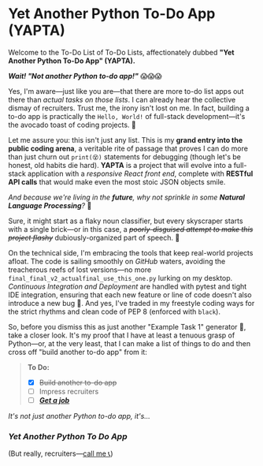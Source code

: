 # Yet Another Python To-Do App (YAPTA)

Welcome to the To-Do List of To-Do Lists, affectionately dubbed **"Yet Another Python To-Do App" (YAPTA).**

***Wait! "Not another Python to-do app!"*** 😱😱😱

Yes, I'm aware—just like you are—that there are more to-do list apps out there than *actual tasks on those lists*. I can already hear the collective dismay of recruiters. Trust me, the irony isn't lost on me. In fact, building a to-do app is practically the `Hello, World!` of full-stack development—it's the avocado toast of coding projects. 🥑

Let me assure you: this isn't just any list. This is my **grand entry into the public coding arena**, a veritable rite of passage that proves I can do more than just churn out `print(😵)` statements for debugging (though let's be honest, old habits die hard). **YAPTA** is a project that will evolve into a full-stack application with a *responsive React front end*, complete with **RESTful API calls** that would make even the most stoic JSON objects smile.

*And because we're living in the **future**, why not sprinkle in some **Natural Language Processing**?* 🤖

Sure, it might start as a flaky noun classifier, but every skyscraper starts with a single brick—or in this case, a ~~*poorly-disguised attempt to make this project flashy*~~ dubiously-organized part of speech. 🦾

On the technical side, I'm embracing the tools that keep real-world projects afloat. The code is sailing smoothly on *GitHub* waters, avoiding the treacherous reefs of lost versions—no more `final_final_v2_actualfinal_use_this_one.py` lurking on my desktop. *Continuous Integration and Deployment* are handled with pytest and tight IDE integration, ensuring that each new feature or line of code doesn't also introduce a new bug 🐞. And yes, I've traded in my freestyle coding ways for the strict rhythms and clean code of PEP 8 (enforced with `black`).

So, before you dismiss this as just another "Example Task 1" generator 📒, take a closer look. It's my proof that I have at least a tenuous grasp of Python—or, at the very least, that I can make a list of things to do and then cross off "build another to-do app" from it:

> **To Do:**
>
> - [X] ~~Build another to-do app~~
> - [ ] Impress recruiters
> - [ ] ***[Get a job](mailto:recruiters@cmorman.com"recruiters@cmorman.com")***

*It's not just another Python to-do app, it's...*

### ***Yet Another Python To Do App***

(But really, recruiters—[call me 📞](mailto:recruiters@cmorman.com"recruiters@cmorman.com"))
